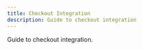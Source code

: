 ```yaml
---
title: Checkout Integration
description: Guide to checkout integration
---
```



Guide to checkout integration.